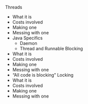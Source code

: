 Threads
* What it is
* Costs involved
* Making one
* Messing with one
* Java Specifics
  * Daemon
  * Thread and Runnable
Blocking
* What it is
* Costs involved
* Making one
* Messing with one
* “All code is blocking”
Locking
* What it is
* Costs involved
* Making one
* Messing with one
